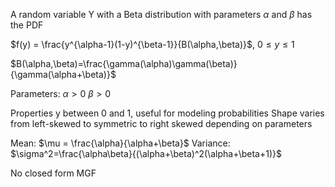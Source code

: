A random variable Y with a Beta distribution with parameters $\alpha$ and $\beta$ has the PDF 

$f(y) = \frac{y^{\alpha-1}(1-y)^{\beta-1}}{B(\alpha,\beta)}$, $0\leq y\leq1$

$B(\alpha,\beta)=\frac{\gamma(\alpha)\gamma(\beta)}{\gamma(\alpha+\beta)}$

Parameters:
$\alpha>0$
$\beta>0$

Properties
y between 0 and 1, useful for modeling probabilities
Shape varies from left-skewed to symmetric to right skewed depending on parameters

Mean: $\mu = \frac{\alpha}{\alpha+\beta}$
Variance: $\sigma^2=\frac{\alpha\beta}{(\alpha+\beta)^2(\alpha+\beta+1)}$

No closed form MGF